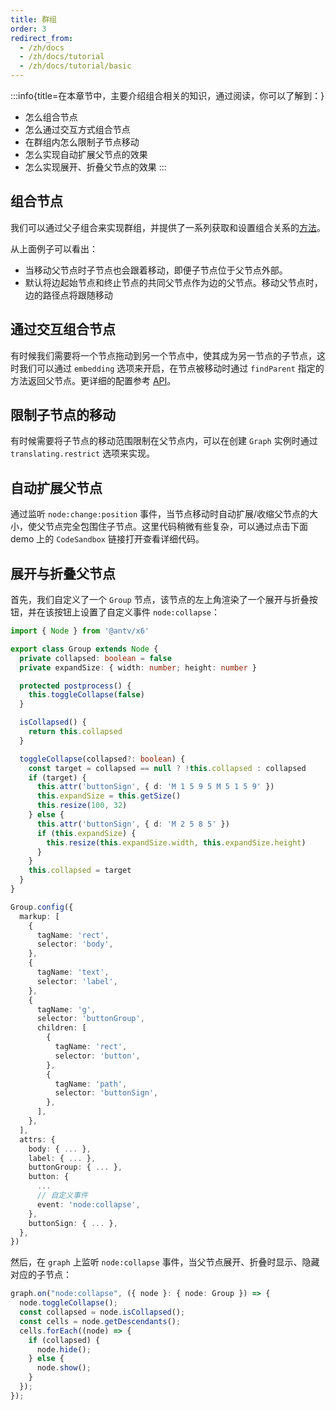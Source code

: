 ```yaml
---
title: 群组
order: 3
redirect_from:
  - /zh/docs
  - /zh/docs/tutorial
  - /zh/docs/tutorial/basic
---
```


:::info{title=在本章节中，主要介绍组合相关的知识，通过阅读，你可以了解到：}

- 怎么组合节点
- 怎么通过交互方式组合节点
- 在群组内怎么限制子节点移动
- 怎么实现自动扩展父节点的效果
- 怎么实现展开、折叠父节点的效果
  :::

## 组合节点

我们可以通过父子组合来实现群组，并提供了一系列获取和设置组合关系的[方法](/zh/docs/api/model/cell#父子关系-parentchildren)。

<code id="group-embed-edge" src="@/src/tutorial/intermediate/group/embed-edge/index.tsx"></code>

从上面例子可以看出：

- 当移动父节点时子节点也会跟着移动，即便子节点位于父节点外部。
- 默认将边起始节点和终止节点的共同父节点作为边的父节点。移动父节点时，边的路径点将跟随移动

## 通过交互组合节点

有时候我们需要将一个节点拖动到另一个节点中，使其成为另一节点的子节点，这时我们可以通过 `embedding` 选项来开启，在节点被移动时通过 `findParent` 指定的方法返回父节点。更详细的配置参考 [API](/zh/docs/api/interacting/interacting#组合)。

<code id="group-embedding" src="@/src/tutorial/basic/interacting/embedding/index.tsx"></code>

## 限制子节点的移动

有时候需要将子节点的移动范围限制在父节点内，可以在创建 `Graph` 实例时通过 `translating.restrict` 选项来实现。

<code id="group-restrict" src="@/src/tutorial/intermediate/group/restrict/index.tsx"></code>

## 自动扩展父节点

通过监听 `node:change:position` 事件，当节点移动时自动扩展/收缩父节点的大小，使父节点完全包围住子节点。这里代码稍微有些复杂，可以通过点击下面 demo 上的 `CodeSandbox` 链接打开查看详细代码。

<code id="group-expand-shrink" src="@/src/tutorial/intermediate/group/expand-shrink/index.tsx"></code>

## 展开与折叠父节点

首先，我们自定义了一个 `Group` 节点，该节点的左上角渲染了一个展开与折叠按钮，并在该按钮上设置了自定义事件 `node:collapse`：

```ts
import { Node } from '@antv/x6'

export class Group extends Node {
  private collapsed: boolean = false
  private expandSize: { width: number; height: number }

  protected postprocess() {
    this.toggleCollapse(false)
  }

  isCollapsed() {
    return this.collapsed
  }

  toggleCollapse(collapsed?: boolean) {
    const target = collapsed == null ? !this.collapsed : collapsed
    if (target) {
      this.attr('buttonSign', { d: 'M 1 5 9 5 M 5 1 5 9' })
      this.expandSize = this.getSize()
      this.resize(100, 32)
    } else {
      this.attr('buttonSign', { d: 'M 2 5 8 5' })
      if (this.expandSize) {
        this.resize(this.expandSize.width, this.expandSize.height)
      }
    }
    this.collapsed = target
  }
}

Group.config({
  markup: [
    {
      tagName: 'rect',
      selector: 'body',
    },
    {
      tagName: 'text',
      selector: 'label',
    },
    {
      tagName: 'g',
      selector: 'buttonGroup',
      children: [
        {
          tagName: 'rect',
          selector: 'button',
        },
        {
          tagName: 'path',
          selector: 'buttonSign',
        },
      ],
    },
  ],
  attrs: {
    body: { ... },
    label: { ... },
    buttonGroup: { ... },
    button: {
      ...
      // 自定义事件
      event: 'node:collapse',
    },
    buttonSign: { ... },
  },
})
```

然后，在 `graph` 上监听 `node:collapse` 事件，当父节点展开、折叠时显示、隐藏对应的子节点：

```ts
graph.on("node:collapse", ({ node }: { node: Group }) => {
  node.toggleCollapse();
  const collapsed = node.isCollapsed();
  const cells = node.getDescendants();
  cells.forEach((node) => {
    if (collapsed) {
      node.hide();
    } else {
      node.show();
    }
  });
});
```

<code id="group-collapsable" src="@/src/tutorial/intermediate/group/collapsable/index.tsx"></code>

